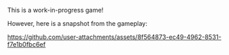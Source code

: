 This is a work-in-progress game!

However, here is a snapshot from the gameplay:

https://github.com/user-attachments/assets/8f564873-ec49-4962-8531-f7e1b0fbc6ef

